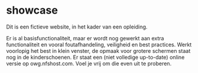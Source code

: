 # showcase

Dit is een fictieve website, in het kader van een opleiding.

Er is al basisfunctionaliteit, maar er wordt nog gewerkt aan extra functionaliteit en vooral foutafhandeling, veiligheid en best practices.
Werkt voorlopig het best in klein venster, de opmaak voor grotere schermen staat nog in de kinderschoenen.
Er staat een (niet volledige up-to-date) online versie op owg.nfshost.com. Voel je vrij om die even uit te proberen.
